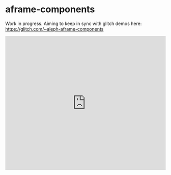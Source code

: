 # aframe-components

Work in progress. Aiming to keep in sync with glitch demos here: https://glitch.com/~aleph-aframe-components

<!-- Copy and Paste Me -->
<div class="glitch-embed-wrap" style="height: 420px; width: 100%;">
  <iframe
    src="https://glitch.com/embed/#!/embed/aleph-aframe-components?path=index.html&previewSize=0"
    title="aleph-aframe-components on Glitch"
    allow="geolocation; microphone; camera; midi; vr; encrypted-media"
    style="height: 100%; width: 100%; border: 0;">
  </iframe>
</div>
